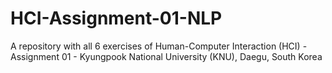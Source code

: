 # HCI-Assignment-01-NLP
A repository with all 6 exercises of Human-Computer Interaction (HCI) - Assignment 01 - Kyungpook National University (KNU), Daegu, South Korea
